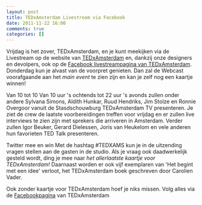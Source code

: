 ```yaml
---
layout: post
title: TEDxAmsterdam Livestream via Facebook
date: 2011-11-22 16:00
comments: true
categories: []
---
```

Vrijdag is het zover, TEDxAmsterdam, en je kunt meekijken via de Livestream op de website van <a href="http://www.tedxamsterdam.com/">TEDxAmsterdam</a> en, dankzij onze designers en devolpers, ook op de <a href="https://www.facebook.com/TEDxAmsterdam?sk=app_197669710311794">Facebook livestreampagina van TEDxAmsterdam</a>. Donderdag kun je alvast van de voorpret genieten. Dan zal de Webcast voorafgaande aan het <em>main event</em> te zien zijn en kan je zelf nog een kaartje winnen!

Van 10 tot 10
Van 10 uur 's ochtends tot 22 uur 's avonds zullen onder andere Sylvana Simons, Aldith Hunkar, Ruud Hendriks, Jim Stolze en Ronnie Overgoor vanuit de Stasdschouwburg TEDxAmsterdam TV presenteren. Je ziet de crew de laatste voorbereidingen treffen voor vrijdag en er zullen live interviews te zien zijn met sprekers die arriveren in Amsterdam. Verder zullen Igor Beuker, Gerard Dielessen, Joris van Heukelom en vele anderen hun favorieten TED Talk presenteren.

Twitter mee en win
Met de hashtag #TEDXAMS kun je in de uitzending vragen stellen aan de gasten in de studio. Als je vraag ook daadwerkelijk gesteld wordt, ding je mee naar <em>het allerlaatste kaartje voor TEDxAmsterdam!</em> Daarnaast worden er ook vijf exemplaren van 'Het begint met een idee' verloot, het TEDxAmsterdam boek geschreven door Carolien Vader.

Ook zonder kaartje voor TEDxAmsterdam hoef je niks missen. Volg alles via de <a href="https://www.facebook.com/TEDxAmsterdam?sk=app_166087953485140">Facebookpagina</a> van TEDxAmsterdam
